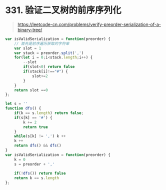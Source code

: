 # 331. 验证二叉树的前序序列化

> https://leetcode-cn.com/problems/verify-preorder-serialization-of-a-binary-tree/

```js
var isValidSerialization = function(preorder) {
    // 首先是前序遍历获取的字符串
    var slot = 1
    var stack = preorder.split(',')
    for(let i = 0;i<stack.length;i++) {
        --slot
        if(slot<0) return false
        if(stack[i]!=="#") {
            slot+=2
        }
    }
    return slot ==0
};
```



```js
let s = ''
function dfs() {
    if(k == s.length) return false;
    if(s[k] == '#') {
        k += 2
        return true
    }
    while(s[k] != ',') k ++ 
    k ++
    return dfs() && dfs()
}
var isValidSerialization = function(preorder) {
    k = 0
    s = preorder + ','
    
    if(!dfs()) return false
    return k == s.length
};
```